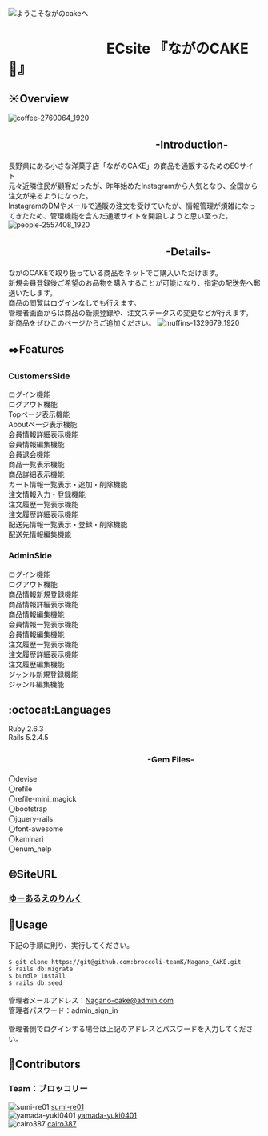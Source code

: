![ようこそながのcakeへ](https://user-images.githubusercontent.com/77834661/112648689-193ea180-8e8d-11eb-8179-3193dd70a2c4.jpg)
# 　　　　　　　ECsite 『ながのCAKE:cake:』

##  :sunny:Overview
![coffee-2760064_1920](https://user-images.githubusercontent.com/77834661/112647651-17c0a980-8e8c-11eb-93e4-20d9ea852f3c.jpg)
## 　　　　　　　　　　　　　　-Introduction- 
長野県にある小さな洋菓子店「ながのCAKE」の商品を通販するためのECサイト<br>
元々近隣住民が顧客だったが、昨年始めたInstagramから人気となり、全国から注文が来るようになった。<br>
InstagramのDMやメールで通販の注文を受けていたが、情報管理が煩雑になってきたため、管理機能を含んだ通販サイトを開設しようと思い至った。
![people-2557408_1920](https://user-images.githubusercontent.com/77834661/112675606-b8be5d00-8eaa-11eb-8b56-78092710f987.jpg)

## 　　　　　　　　　　　　　　　-Details-
ながのCAKEで取り扱っている商品をネットでご購入いただけます。<br>
新規会員登録後ご希望のお品物を購入することが可能になり、指定の配送先へ郵送いたします。<br>
商品の閲覧はログインなしでも行えます。<br>
管理者画面からは商品の新規登録や、注文ステータスの変更などが行えます。<br>
新商品をぜひこのページからご追加ください。
![muffins-1329679_1920](https://user-images.githubusercontent.com/77834661/112675808-f4f1bd80-8eaa-11eb-938e-28ab0846474a.jpg)
## :black_nib:Features
###  CustomersSide
ログイン機能<br>
ログアウト機能<br>
Topページ表示機能<br>
Aboutページ表示機能<br>
会員情報詳細表示機能<br>
会員情報編集機能<br>
会員退会機能<br>
商品一覧表示機能<br>
商品詳細表示機能<br>
カート情報一覧表示・追加・削除機能<br>
注文情報入力・登録機能<br>
注文履歴一覧表示機能<br>
注文履歴詳細表示機能<br>
配送先情報一覧表示・登録・削除機能<br>
配送先情報編集機能<br>

###  AdminSide
ログイン機能<br>
ログアウト機能<br>
商品情報新規登録機能<br>
商品情報詳細表示機能<br>
商品情報編集機能<br>
会員情報一覧表示機能<br>
会員情報編集機能<br>
注文履歴一覧表示機能<br>
注文履歴詳細表示機能<br>
注文履歴編集機能<br>
ジャンル新規登録機能<br>
ジャンル編集機能<br>
## :octocat:Languages
Ruby 2.6.3<br>
Rails 5.2.4.5
### 　　　　　　　　　　　　　　　　　-Gem Files-
〇devise<br>
〇refile<br>
〇refile-mini_magick<br>
〇bootstrap<br>
〇jquery-rails<br>
〇font-awesome<br>
〇kaminari<br>
〇enum_help<br>

## :globe_with_meridians:SiteURL
### [ゆーあるえのりんく](url)
## :thought_balloon:Usage
下記の手順に則り、実行してください。<br>
<br>
`$ git clone https://git@github.com:broccoli-teamK/Nagano_CAKE.git`<br>
`$ rails db:migrate`<br>
`$ bundle install`<br>
`$ rails db:seed`<br>
<br>
管理者メールアドレス：Nagano-cake@admin.com<br>
管理者パスワード：admin_sign_in<br>
<br>
管理者側でログインする場合は上記のアドレスとパスワードを入力してください。

## :moyai:Contributors 
### Team：ブロッコリー
![sumi-re01](https://avatars.githubusercontent.com/sumi-re01?s=40)
[sumi-re01](https://github.com/sumi-re01)
<br>
![yamada-yuki0401](https://github.com/github.png?size=40px)
[yamada-yuki0401](https://github.com/yamada-yuki0401)
<br>
![cairo387](https://github.com/github.png?size=40)
[cairo387](https://github.com/cairo387)
<br>

